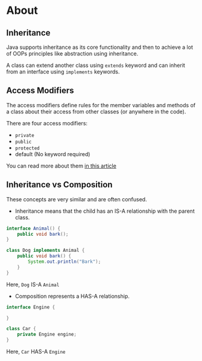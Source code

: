 # About

## Inheritance

Java supports inheritance as its core functionality and then to achieve a lot of OOPs principles like abstraction using
inheritance.

A class can extend another class using `extends` keyword and can inherit from an interface using `implements` keywords.

## Access Modifiers

The access modifiers define rules for the member variables and methods of a class about their access from other classes (or anywhere in the code).

There are four access modifiers:

- `private`
- `public`
- `protected`
- default (No keyword required)

You can read more about them [in this article][access-modifiers]

## Inheritance vs Composition

These concepts are very similar and are often confused.

- Inheritance means that the child has an IS-A relationship with the parent class.

```java
interface Animal() {
    public void bark();
}

class Dog implements Animal {
    public void bark() {
        System.out.println("Bark");
    }
}
```

Here, `Dog` IS-A `Animal`

- Composition represents a HAS-A relationship.

```java
interface Engine {

}

class Car {
    private Engine engine;
}
```

Here, `Car` HAS-A `Engine`

[access-modifiers]: https://www.geeksforgeeks.org/access-modifiers-java/
